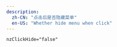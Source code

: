 ```yaml
---
description:
  zh-CN: "点击后是否隐藏菜单"
  en-US: "Whether hide menu when click"
---
```


```html
nzClickHide="false"
```
